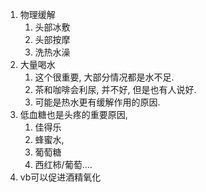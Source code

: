 1. 物理缓解
   1. 头部冰敷
   2. 头部按摩
   3. 洗热水澡
2. 大量喝水
   1. 这个很重要, 大部分情况都是水不足.
   2. 茶和咖啡会利尿, 并不好, 但是也有人说好. 
   3. 可能是热水更有缓解作用的原因.
3. 低血糖也是头疼的重要原因, 
   1. 佳得乐
   2. 蜂蜜水, 
   3. 葡萄糖
   4. 西红柿/葡萄....
4. vb可以促进酒精氧化

